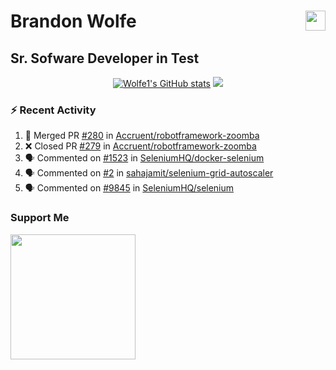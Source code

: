Brandon Wolfe <a href="https://www.linkedin.com/in/brandon-wolfe1" target="_blank" rel="noreferrer"><img src="https://raw.githubusercontent.com/danielcranney/readme-generator/main/public/icons/socials/linkedin.svg" width="32" height="32" align="right"/></a>
==============================
Sr. Sofware Developer in Test
-----------------------------

<p align="center"><a href="http://www.github.com/Wolfe1"><img src="https://github-readme-stats.vercel.app/api?username=Wolfe1&show_icons=true&hide=&count_private=true&title_color=0891b2&text_color=ffffff&icon_color=0891b2&bg_color=1c1917&hide_border=true&show_icons=true" alt="Wolfe1's GitHub stats" /></a> <a href="http://www.github.com/Wolfe1"><img src="https://github-readme-streak-stats.herokuapp.com/?user=Wolfe1&stroke=ffffff&background=1c1917&ring=0891b2&fire=0891b2&currStreakNum=ffffff&currStreakLabel=0891b2&sideNums=ffffff&sideLabels=ffffff&dates=ffffff&hide_border=true" /></a></p>

### :zap: Recent Activity
<!--START_SECTION:activity-->
1. 🎉 Merged PR [#280](https://github.com/Accruent/robotframework-zoomba/pull/280) in [Accruent/robotframework-zoomba](https://github.com/Accruent/robotframework-zoomba)
2. ❌ Closed PR [#279](https://github.com/Accruent/robotframework-zoomba/pull/279) in [Accruent/robotframework-zoomba](https://github.com/Accruent/robotframework-zoomba)
3. 🗣 Commented on [#1523](https://github.com/SeleniumHQ/docker-selenium/issues/1523) in [SeleniumHQ/docker-selenium](https://github.com/SeleniumHQ/docker-selenium)
4. 🗣 Commented on [#2](https://github.com/sahajamit/selenium-grid-autoscaler/issues/2) in [sahajamit/selenium-grid-autoscaler](https://github.com/sahajamit/selenium-grid-autoscaler)
5. 🗣 Commented on [#9845](https://github.com/SeleniumHQ/selenium/issues/9845) in [SeleniumHQ/selenium](https://github.com/SeleniumHQ/selenium)
<!--END_SECTION:activity-->

### Support Me

<a href="https://www.buymeacoffee.com/wolfe"><img src="https://cdn.buymeacoffee.com/buttons/v2/default-yellow.png" width="200" /></a>
